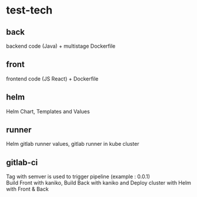 # test-tech

## back
backend code (Java) + multistage Dockerfile

## front
frontend code (JS React) + Dockerfile

## helm
Helm Chart, Templates and Values

## runner
Helm gitlab runner values, gitlab runner in kube cluster

## gitlab-ci
Tag with semver is used to trigger pipeline (example : 0.0.1)  
Build Front with kaniko, Build Back with kaniko and Deploy cluster with Helm with Front & Back